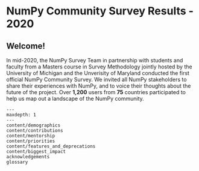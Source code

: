 NumPy Community Survey Results - 2020
=====================================

## Welcome!

In mid-2020, the NumPy Survey Team in partnership with students and faculty
from a Masters course in Survey Methodology jointly hosted by the
University of Michigan and the Unverisity of Maryland conducted the first
official NumPy Community Survey.
We invited all NumPy stakeholders to share their experiences with NumPy, and
to voice their thoughts about the future of the project.
Over **1,200** users from **75** countries participated to help us map out a
landscape of the NumPy community.

```{toctree}
---
maxdepth: 1
---
content/demographics
content/contributions
content/mentorship
content/priorities
content/features_and_deprecations
content/biggest_impact
acknowledgements
glossary
```
